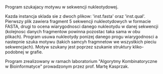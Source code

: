 Program szukajacy motywu w sekwencji nukleotydowej. 

Kazda instancja sklada sie z dwoch plikow: 'inst.fasta' oraz 'inst.qual'. Pierwszy plik zawiera fragment 5 sekwencji nukleotydowych w formacie FASTA, drugi to ocena wiarygodnosci danego nukleotydu w danej sekwencji (kolejnosc danych fragmentow powinna pozostac taka sama w obu plikach).
Program usuwa nukleotydy ponizej danego progu wiarygodnosci a nastepnie szuka motywu (takich samcyh fragmnetow we wszystkich pieciu sekwencjach). Motyw szukany jest poprzez szukanie struktury kliko-podobnej w grafie. 

Program zrealizowany w ramach laboratorium "Algorytmy Kombinatoryczne w Bioinformatyce" prowadzonym przez prof. Martę Kasprzak. 